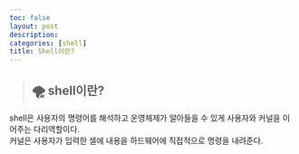 ```yaml
---
toc: false
layout: post
description: 
categories: [shell]
title: Shell이란?
---
```

>## 🌪 shell이란? 

shell은 사용자의 명령어를 해석하고 운영체제가 알아들을 수 있게 사용자와 커널을 이어주는 다리역할이다.<br>
커널은 사용자가 입력한 셀에 내용을 하드웨어에 직접적으로 명령을 내려준다.

